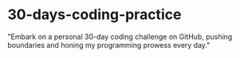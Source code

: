# 30-days-coding-practice
"Embark on a personal 30-day coding challenge on GitHub, pushing boundaries and honing my programming prowess every day."
